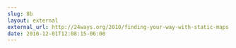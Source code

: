 ```yaml
---
slug: 8b
layout: external
external_url: http://24ways.org/2010/finding-your-way-with-static-maps
date: 2010-12-01T12:08:15-06:00
---
```

